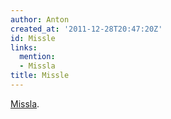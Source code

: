 ```yaml
---
author: Anton
created_at: '2011-12-28T20:47:20Z'
id: Missle
links:
  mention:
  - Missla
title: Missle
---
```


[Missla].

  [Missla]: Missla
